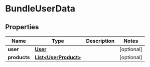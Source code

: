 
# BundleUserData

## Properties
Name | Type | Description | Notes
------------ | ------------- | ------------- | -------------
**user** | [**User**](User.md) |  |  [optional]
**products** | [**List&lt;UserProduct&gt;**](UserProduct.md) |  |  [optional]



